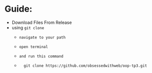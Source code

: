 # Guide: #
* Download Files From Release 
* using `git clone`
  *     navigate to your path
  *     open terminal
  *     and run this command
  * ```shell
      git clone https://github.com/obsessedwithweb/oop-tp3.git
    ```